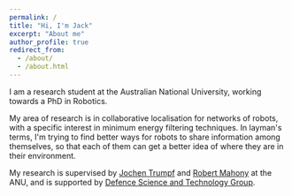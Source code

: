 ```yaml
---
permalink: /
title: "Hi, I'm Jack"
excerpt: "About me"
author_profile: true
redirect_from: 
  - /about/
  - /about.html
---
```


I am a research student at the Australian National University, working towards a PhD in Robotics.

My area of research is in collaborative localisation for networks of robots, with a specific interest in minimum energy filtering techniques. In layman's terms, I'm trying to find better ways for robots to share information among themselves, so that each of them can get a better idea of where they are in their environment.

My research is supervised by [Jochen Trumpf](http://users.cecs.anu.edu.au/~trumpf/) and [Robert Mahony](https://users.cecs.anu.edu.au/~Robert.Mahony/) at the ANU, and is supported by [Defence Science and Technology Group](https://www.dst.defence.gov.au/).